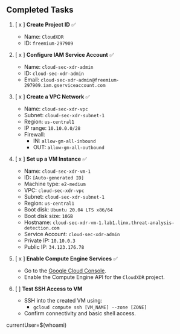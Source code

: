 ## Completed Tasks
1. [ x ] **Create Project ID** ✅
   <!-- Outputs -->
   - Name: `CloudXDR`
   - ID: `freemium-297909`

2. [ x ] **Configure IAM Service Account** ✅
   <!-- Outputs -->
   - Name: `cloud-sec-xdr-admin`
   - ID: `cloud-sec-xdr-admin`
   - Email: `cloud-sec-xdr-admin@freemium-297909.iam.gserviceaccount.com`


3. [ x ] **Create a VPC Network** ✅
   - Name: `cloud-sec-xdr-vpc`
   - Subnet: `cloud-sec-xdr-subnet-1`
   - Region: `us-central1`
   - IP range: `10.10.0.0/28`
   - Firewall: 
      - IN: `allow-gm-all-inbound`
      - OUT: `allow-gm-all-outbound`
   
4. [ x ] **Set up a VM Instance** ✅
   - Name: `cloud-sec-xdr-vm-1`
   - ID: `[Auto-generated ID]`
   - Machine type: `e2-medium`
   - VPC: `cloud-sec-xdr-vpc`
   - Subnet: `cloud-sec-xdr-subnet-1`
   - Region: `us-central1`
   - Boot disk: `Ubuntu 20.04 LTS x86/64`
   - Boot disk size: `10GB`
   - Hostname: `cloud-sec-xdr-vm-1.lab1.linx.threat-analysis-detection.com`
   - Service Account: `cloud-sec-xdr-admin`
   - Private IP: `10.10.0.3`
   - Public IP: `34.123.176.78`


4. [ x ] **Enable Compute Engine Services** ✅
   - Go to the [Google Cloud Console](https://console.cloud.google.com/).
   - Enable the Compute Engine API for the `CloudXDR` project.

5. [ ] **Test SSH Access to VM**
   - SSH into the created VM using:
     - `gcloud compute ssh [VM_NAME] --zone [ZONE]`
   - Confirm connectivity and basic shell access.


<!-- 6. [ x ] **Explore Linux Basics (on VM)** ✅
   1. [ x ] **Filesystem & Permissions** ✅
       - Review file permissions and practice `chmod`, `chown`, and `ls -l`.
   2. [ x ] **Process Management** ✅
       - Use `ps`, `top`, and `kill` commands to manage processes.
   3. [ x ] **Memory Management** ✅
       - Check memory usage with `free -h` and `vmstat`.
   4. [ ] **Networking**
       - Explore `netstat`, `ss`, and `ufw` for firewall settings.

7. [ ] **Secure the Environment**
   - Set up a custom IAM role for the service account:
     - Role Name: `xdr-vm-role`
     - Permissions: Minimum required for VM management.
   - Apply the role to the `cloud-sec-xdr-admin` service account. -->

currentUser=$(whoami)

